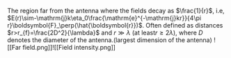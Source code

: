 The region far from the antenna where the fields decay as $\frac{1}{r}$, i.e,
$E(r)\sim-\mathrm{j}k\eta_0\frac{\mathrm{e}^{-\mathrm{j}kr}}{4\pi r}\boldsymbol{F}_\perp(\hat{\boldsymbol{r}})$.
Often defined as distances $r>r_{f}=\frac{2D^2}{\lambda}$ and $r\gg\lambda$   (at least$r\geq2\lambda$), where $D$ denotes the diameter of the antenna.(largest dimension of the antenna)
![[Far field.png]]![[Field intensity.png]]